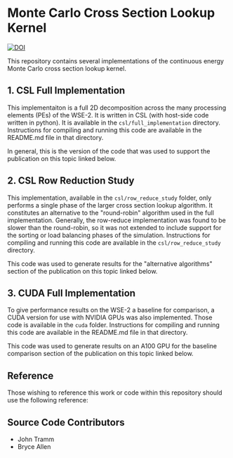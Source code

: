 # Monte Carlo Cross Section Lookup Kernel 
[![DOI](https://zenodo.org/badge/707750369.svg)](https://zenodo.org/doi/10.5281/zenodo.10067505)

This repository contains several implementations of the continuous energy Monte Carlo cross section lookup kernel.


## 1. CSL Full Implementation

This implementaiton is a full 2D decomposition across the many processing elements (PEs) of the WSE-2. It is written in CSL (with host-side code written in python). It is available in the `csl/full_implementation` directory. Instructions for compiling and running this code are available in the README.md file in that directory.

In general, this is the version of the code that was used to support the publication on this topic linked below.

## 2. CSL Row Reduction Study

This implementation, available in the `csl/row_reduce_study` folder, only performs a single phase of the larger cross section lookup algorithm. It constitutes an alternative to the "round-robin" algorithm used in the full implementation. Generally, the row-reduce implementation was found to be slower than the round-robin, so it was not extended to include support for the sorting or load balancing phases of the simulation. Instructions for compiling and running this code are available in the `csl/row_reduce_study` directory.

This code was used to generate results for the "alternative algorithms" section of the publication on this topic linked below.

## 3. CUDA Full Implementation

To give performance results on the WSE-2 a baseline for comparison, a CUDA version for use with NVIDIA GPUs was also implemented. Those code is available in the `cuda` folder. Instructions for compiling and running this code are available in the README.md file in that directory.

This code was used to generate results on an A100 GPU for the baseline comparison section of the publication on this topic linked below.

## Reference

Those wishing to reference this work or code within this repository should use the following reference:

## Source Code Contributors

- John Tramm
- Bryce Allen
